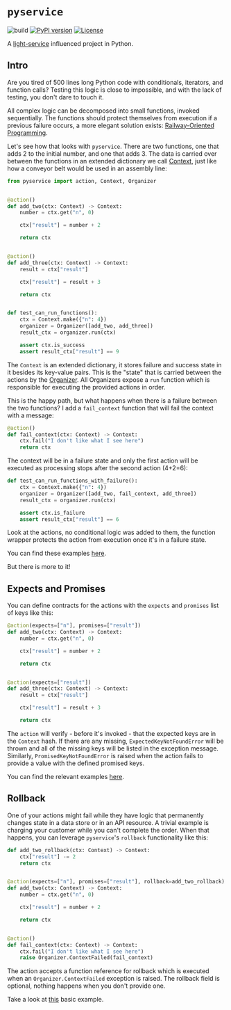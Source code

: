 # `pyservice`

![build](https://github.com/adomokos/pyservice/workflows/Python%20Build/badge.svg)
[![PyPI version](https://badge.fury.io/py/pyservice.svg)](https://badge.fury.io/py/pyservice)
[![License](https://img.shields.io/badge/license-MIT-green.svg)](http://opensource.org/licenses/MIT)

A [light-service](https://github.com/adomokos/light-service) influenced project in Python.

## Intro

Are you tired of 500 lines long Python code with conditionals, iterators, and function calls? Testing this logic is close to impossible, and with the lack of testing, you don't dare to touch it.

All complex logic can be decomposed into small functions, invoked sequentially. The functions should protect themselves from execution if a previous failure occurs, a more elegant solution exists: [Railway-Oriented Programming](https://fsharpforfunandprofit.com/rop/).

Let's see how that looks with `pyservice`. There are two functions, one that adds 2 to the initial number, and one that adds 3. The data is carried over between the functions in an extended dictionary we call [Context](pyservice/context.py), just like how a conveyor belt would be used in an assembly line:

```python
from pyservice import action, Context, Organizer


@action()
def add_two(ctx: Context) -> Context:
    number = ctx.get("n", 0)

    ctx["result"] = number + 2

    return ctx


@action()
def add_three(ctx: Context) -> Context:
    result = ctx["result"]

    ctx["result"] = result + 3

    return ctx


def test_can_run_functions():
    ctx = Context.make({"n": 4})
    organizer = Organizer([add_two, add_three])
    result_ctx = organizer.run(ctx)

    assert ctx.is_success
    assert result_ctx["result"] == 9
```

The `Context` is an extended dictionary, it stores failure and success state in it besides its key-value pairs. This is the "state" that is carried between the actions by the [Organizer](pyservice/organizer.py). All Organizers expose a `run` function which is responsible for executing the provided actions in order.

This is the happy path, but what happens when there is a failure between the two functions? I add a `fail_context` function that will fail the context with a message:

```python
@action()
def fail_context(ctx: Context) -> Context:
    ctx.fail("I don't like what I see here")
    return ctx
```

The context will be in a failure state and only the first action will be executed as processing stops after the second action (4+2=6):

```python
def test_can_run_functions_with_failure():
    ctx = Context.make({"n": 4})
    organizer = Organizer([add_two, fail_context, add_three])
    result_ctx = organizer.run(ctx)

    assert ctx.is_failure
    assert result_ctx["result"] == 6
```

Look at the actions, no conditional logic was added to them, the function wrapper protects the action from execution once it's in a failure state.

You can find these examples [here](test/test_example_1.py).

But there is more to it!


## Expects and Promises

You can define contracts for the actions with the `expects` and `promises` list of keys like this:

```python
@action(expects=["n"], promises=["result"])
def add_two(ctx: Context) -> Context:
    number = ctx.get("n", 0)

    ctx["result"] = number + 2

    return ctx


@action(expects=["result"])
def add_three(ctx: Context) -> Context:
    result = ctx["result"]

    ctx["result"] = result + 3

    return ctx
```

The `action` will verify - before it's invoked - that the expected keys are in the `Context` hash. If there are any missing, `ExpectedKeyNotFoundError` will be thrown and all of the missing keys will be listed in the exception message. Similarly, `PromisedKeyNotFoundError` is raised when the action fails to provide a value with the defined promised keys.

You can find the relevant examples [here](test/test_example_2.py).

## Rollback

One of your actions might fail while they have logic that permanently changes state in a data store or in an API resource. A trivial example is charging your customer while you can't complete the order. When that happens, you can leverage `pyservice`'s  `rollback` functionality like this:

```python
def add_two_rollback(ctx: Context) -> Context:
    ctx["result"] -= 2
    return ctx


@action(expects=["n"], promises=["result"], rollback=add_two_rollback)
def add_two(ctx: Context) -> Context:
    number = ctx.get("n", 0)

    ctx["result"] = number + 2

    return ctx


@action()
def fail_context(ctx: Context) -> Context:
    ctx.fail("I don't like what I see here")
    raise Organizer.ContextFailed(fail_context)
```

The action accepts a function reference for rollback which is executed when an `Organizer.ContextFailed` exception is raised. The rollback field is optional, nothing happens when you don't provide one.

Take a look at [this](test/test_example_3.py) basic example.
